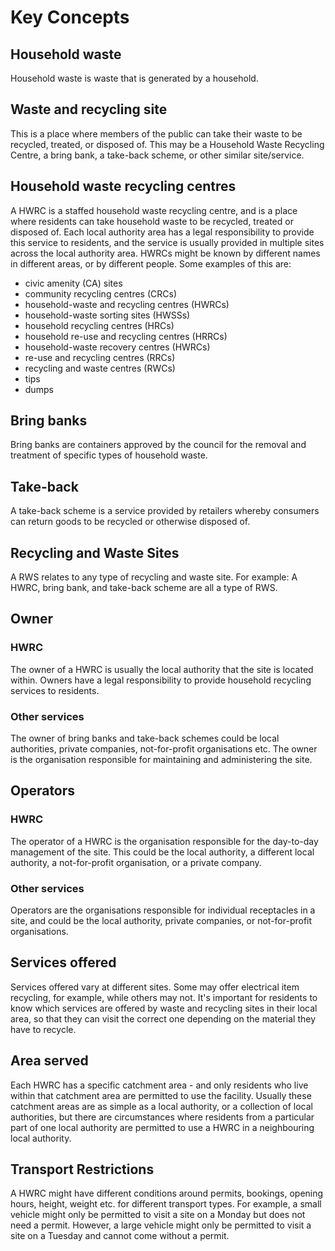 # Key Concepts


## Household waste

Household waste is waste that is generated by a household.

## Waste and recycling site

This is a place where members of the public can take their waste to be recycled, treated, or disposed of. This may be a Household Waste Recycling Centre, a bring bank, a take-back scheme, or other similar site/service.

## Household waste recycling centres

A HWRC is a staffed household waste recycling centre, and is a place where residents can take household waste to be recycled, treated or disposed of. Each local authority area has a legal responsibility to provide this service to residents, and the service is usually provided in multiple sites across the local authority area. HWRCs might be known by different names in different areas, or by different people. Some examples of this are:

* civic amenity (CA) sites
* community recycling centres (CRCs) 
* household-waste and recycling centres (HWRCs)
* household-waste sorting sites (HWSSs)
* household recycling centres (HRCs)
* household re-use and recycling centres (HRRCs)
* household-waste recovery centres (HWRCs)
* re-use and recycling centres (RRCs)
* recycling and waste centres (RWCs)
* tips
* dumps

## Bring banks

Bring banks are containers approved by the council for the removal and treatment of specific types of household waste.

## Take-back

A take-back scheme is a service provided by retailers whereby consumers can return goods to be recycled or otherwise disposed of.

## Recycling and Waste Sites

A RWS relates to any type of recycling and waste site. For example: A HWRC, bring bank, and take-back scheme are all a type of RWS. 

## Owner

### HWRC

The owner of a HWRC is usually the local authority that the site is located within. Owners have a legal responsibility to provide household recycling services to residents.

### Other services

The owner of bring banks and take-back schemes could be local authorities, private companies, not-for-profit organisations etc. The owner is the organisation responsible for maintaining and administering the site.

## Operators

### HWRC

The operator of a HWRC is the organisation responsible for the day-to-day management of the site. This could be the local authority, a different local authority, a not-for-profit organisation, or a private company.

### Other services

Operators are the organisations responsible for individual receptacles in a site, and could be the local authority, private companies, or not-for-profit organisations.


## Services offered

Services offered vary at different sites. Some may offer electrical item recycling, for example, while others may not. It's important for residents to know which services are offered by waste and recycling sites in their local area, so that they can visit the correct one depending on the material they have to recycle. 

## Area served

Each HWRC has a specific catchment area - and only residents who live within that catchment area are permitted to use the facility. Usually these catchment areas are as simple as a local authority, or a collection of local authorities, but there are circumstances where residents from a particular part of one local authority are permitted to use a HWRC in a neighbouring local authority.

## Transport Restrictions

A HWRC might have different conditions around permits, bookings, opening hours, height, weight etc. for different transport types. For example, a small vehicle might only be permitted to visit a site on a Monday but does not need a permit. However, a large vehicle might only be permitted to visit a site on a Tuesday and cannot come without a permit.





